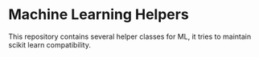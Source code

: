 # Machine Learning Helpers

This repository contains several helper classes for ML, it tries to maintain scikit learn compatibility.
